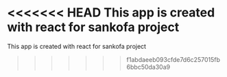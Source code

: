 <<<<<<< HEAD
This app is created with react for sankofa project
=======
This app is created with react for sankofa project
>>>>>>> f1abdaeeb093cfde7d6c257015fb6bbc50da30a9

